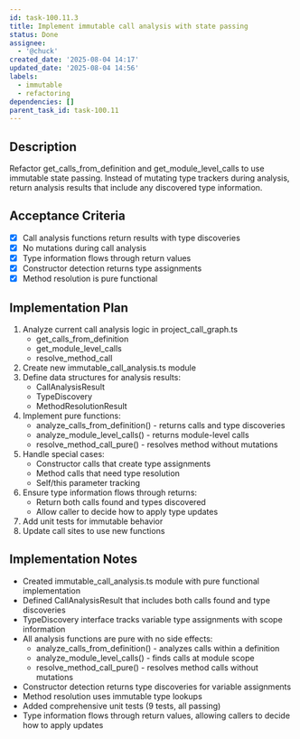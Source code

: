 ```yaml
---
id: task-100.11.3
title: Implement immutable call analysis with state passing
status: Done
assignee:
  - '@chuck'
created_date: '2025-08-04 14:17'
updated_date: '2025-08-04 14:56'
labels:
  - immutable
  - refactoring
dependencies: []
parent_task_id: task-100.11
---
```


## Description

Refactor get_calls_from_definition and get_module_level_calls to use immutable state passing. Instead of mutating type trackers during analysis, return analysis results that include any discovered type information.

## Acceptance Criteria

- [x] Call analysis functions return results with type discoveries
- [x] No mutations during call analysis
- [x] Type information flows through return values
- [x] Constructor detection returns type assignments
- [x] Method resolution is pure functional

## Implementation Plan

1. Analyze current call analysis logic in project_call_graph.ts
   - get_calls_from_definition
   - get_module_level_calls
   - resolve_method_call
2. Create new immutable_call_analysis.ts module
3. Define data structures for analysis results:
   - CallAnalysisResult
   - TypeDiscovery
   - MethodResolutionResult
4. Implement pure functions:
   - analyze_calls_from_definition() - returns calls and type discoveries
   - analyze_module_level_calls() - returns module-level calls
   - resolve_method_call_pure() - resolves method without mutations
5. Handle special cases:
   - Constructor calls that create type assignments
   - Method calls that need type resolution
   - Self/this parameter tracking
6. Ensure type information flows through returns:
   - Return both calls found and types discovered
   - Allow caller to decide how to apply type updates
7. Add unit tests for immutable behavior
8. Update call sites to use new functions

## Implementation Notes

- Created immutable_call_analysis.ts module with pure functional implementation
- Defined CallAnalysisResult that includes both calls found and type discoveries
- TypeDiscovery interface tracks variable type assignments with scope information
- All analysis functions are pure with no side effects:
  - analyze_calls_from_definition() - analyzes calls within a definition
  - analyze_module_level_calls() - finds calls at module scope
  - resolve_method_call_pure() - resolves method calls without mutations
- Constructor detection returns type discoveries for variable assignments
- Method resolution uses immutable type lookups
- Added comprehensive unit tests (9 tests, all passing)
- Type information flows through return values, allowing callers to decide how to apply updates
